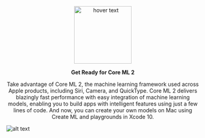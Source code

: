 
<p align="center">
  <img src="https://developer.apple.com/assets/elements/icons/core-ml/core-ml-128x128_2x.png" width="150" title="hover text">
</p>

<p align="center">
<strong>Get Ready for Core ML 2</strong>
</p>
<p align="center">
Take advantage of Core ML 2, the machine learning framework used across Apple products, including Siri, Camera, and QuickType. Core ML 2 delivers blazingly fast performance with easy integration of machine learning models, enabling you to build apps with intelligent features using just a few lines of code. And now, you can create your own models on Mac using Create ML and playgrounds in Xcode 10.
</p>


![alt text](https://developer.apple.com/machine-learning/images/mbp-iphone-x-hero_large.png)
